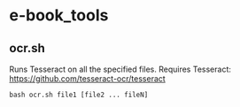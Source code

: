 # e-book_tools

## ocr.sh
Runs Tesseract on all the specified files. Requires Tesseract: https://github.com/tesseract-ocr/tesseract

    bash ocr.sh file1 [file2 ... fileN]
